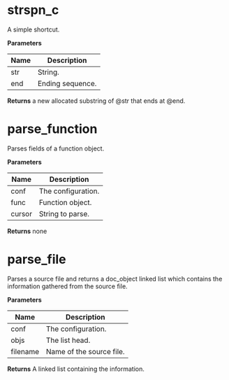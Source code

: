 strspn_c
========
A simple shortcut.


**Parameters**

**Name** | **Description**
-------- | ---------------
str | String.
end | Ending sequence.

**Returns**
a new allocated substring of @str that ends at @end.

parse_function
==============
Parses fields of a function object.


**Parameters**

**Name** | **Description**
-------- | ---------------
conf | The configuration.
func | Function object.
cursor | String to parse.

**Returns**
none

parse_file
==========
Parses a source file and returns a doc_object linked list
which contains the information gathered from the source file.


**Parameters**

**Name** | **Description**
-------- | ---------------
conf | The configuration.
objs | The list head.
filename | Name of the source file.

**Returns**
A linked list containing the information.
